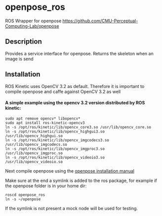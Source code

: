 openpose_ros
====================================

ROS Wrapper for openpose https://github.com/CMU-Perceptual-Computing-Lab/openpose

## Description
Provides a service interface for openpose. Returns the skeleton when an image is send

## Installation
ROS Kinetic uses OpenCV 3.2 as default. Therefore it is important to compile openpose and caffe against OpenCV 3.2 as well

#### A simple example using the opencv 3.2 version distributed by ROS kinetic:
```
sudo apt remove opencv* libopencv*
sudo apt install ros-kinetic-opencv3
ln -s /opt/ros/kinetic/lib/opencv_core3.so /usr/lib/opencv_core.so
ln -s /opt/ros/kinetic/lib/opencv_highgui3.so /usr/lib/opencv_highgui.so
ln -s /opt/ros/kinetic/lib/opencv_imgcodecs3.so /usr/lib/opencv_imgcodecs.so
ln -s /opt/ros/kinetic/lib/opencv_imgproc3.so /usr/lib/opencv_imgproc.so
ln -s /opt/ros/kinetic/lib/opencv_videoio3.so /usr/lib/opencv_videoio.so
```

Next compile openpose using the [openpose installation manual](https://github.com/CMU-Perceptual-Computing-Lab/openpose/blob/master/doc/installation.md)

Make sure at the end a symlink is added to the ros package, for example if the openpose folder is in your home dir:
```
roscd openpose_ros
ln -s ~/openpose
```

If the symlink is not present a mock node will be used for testing. 
